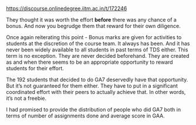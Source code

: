 https://discourse.onlinedegree.iitm.ac.in/t/172246

They thought it was worth the effort <strong>before</strong> there was any chance of a bonus. And now you begrudge them that reward for their own diligence.</p>
<p>Once again reiterating this point - Bonus marks are given for activities to students at the discretion of the course team. It always has been. And it has never been widely available to all students in past terms of TDS either. This term is no exception. They are never decided beforehand. They are created as and when there seems to be an appropriate opportunity to reward students for their effort.</p>
<p>The 192 students that decided to do GA7 deservedly have that opportunity. But it’s not guaranteed for them either. They have to put in a significant coordinated effort with their peers to actually achieve that. In other words, it’s not a freebie.</p>
<p>I had promised to provide the distribution of people who did GA7 both in terms of number of assignments done and average score in GAA.